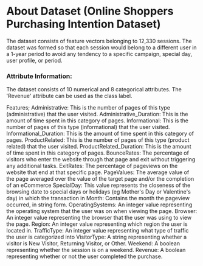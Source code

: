 # About Dataset (Online Shoppers Purchasing Intention Dataset)
The dataset consists of feature vectors belonging to 12,330 sessions. 
The dataset was formed so that each session 
would belong to a different user in a 1-year period to avoid 
any tendency to a specific campaign, special day, user 
profile, or period.

### Attribute Information:
The dataset consists of 10 numerical and 8 categorical attributes. 
The 'Revenue' attribute can be used as the class label. 

Features;
Administrative: This is the number of pages of this type (administrative) that the user visited.
Administrative_Duration: This is the amount of time spent in this category of pages.
Informational: This is the number of pages of this type (informational) that the user visited.
Informational_Duration: This is the amount of time spent in this category of pages.
ProductRelated: This is the number of pages of this type (product related) that the user visited.
ProductRelated_Duration: This is the amount of time spent in this category of pages.
BounceRates: The percentage of visitors who enter the website through that page and exit without triggering any additional tasks.
ExitRates: The percentage of pageviews on the website that end at that specific page.
PageValues: The average value of the page averaged over the value of the target page and/or the completion of an eCommerce 
SpecialDay: This value represents the closeness of the browsing date to special days or holidays (eg Mother's Day or Valentine's day) in which the transaction in
Month: Contains the month the pageview occurred, in string form.
OperatingSystems: An integer value representing the operating system that the user was on when viewing the page.
Browser: An integer value representing the browser that the user was using to view the page.
Region: An integer value representing which region the user is located in.
TrafficType: An integer value representing what type of traffic the user is categorized into
VisitorType: A string representing whether a visitor is New Visitor, Returning Visitor, or Other.
Weekend: A boolean representing whether the session is on a weekend.
Revenue: A boolean representing whether or not the user completed the purchase.









